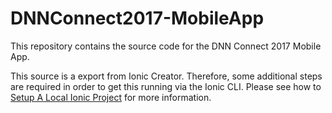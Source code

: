 # DNNConnect2017-MobileApp
This repository contains the source code for the DNN Connect 2017 Mobile App.

This source is a export from Ionic Creator.  Therefore, some additional steps are required in order to get this running via the Ionic CLI.  Please see how to [Setup A Local Ionic Project](http://docs.usecreator.com/docs/zip-export-an-ionic-project#section-2a-ionic-v1-set-up-a-local-ionic-project) for more information.
